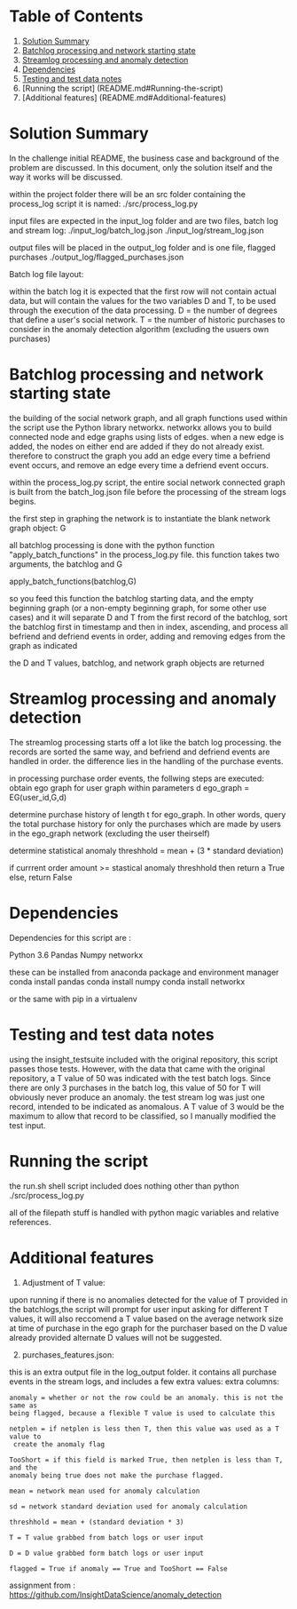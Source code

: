 # Table of Contents
1. [Solution Summary](README.md#solution-summary)
2. [Batchlog processing and network starting state](README.md#Batchlog-processing-and-network-starting-state)
3. [Streamlog processing and anomaly detection](README.md#Streamlog-processing-and-anomaly-detection)
4. [Dependencies](README.md#Dependencies)
5. [Testing and test data notes](README.md#Testing-and-test-data-notes)
6. [Running the script] (README.md#Running-the-script)
7. [Additional features] (README.md#Additional-features)

# Solution Summary

In the challenge initial README, the business case and background of the 
problem are discussed. In this document, only the solution itself and the way it
works will be discussed.

within the project folder there will be an src folder containing the process_log 
script
it is named:
    ./src/process_log.py
    
input files are expected in the input_log folder and are two files, batch log
 and stream log: 
    ./input_log/batch_log.json
    ./input_log/stream_log.json
    
output files will be placed in the output_log folder and is one file, flagged purchases
    ./output_log/flagged_purchases.json
    
Batch log file layout: 

within the batch log it is expected that the first row will not contain actual 
data, but will contain the values for the two variables D and T, to be used 
through the execution of the data processing. 
 D = the number of degrees that define a user's social network. 
 T = the number of historic purchases to consider in the anomaly detection 
     algorithm (excluding the usuers own purchases)


# Batchlog processing and network starting state 



the building of the social network graph, and all graph functions used within 
the script use the Python library networkx. networkx allows you to build connected
node and edge graphs using lists of edges. when a new edge is added, the nodes on
either end are added if they do not already exist. therefore to construct the graph
you add an edge every time a befriend event occurs, and remove an edge every time
a defriend event occurs. 

within the process_log.py script, the entire social network connected graph is
built from the batch_log.json file before the processing of the stream logs begins.

the first step in graphing the network is to instantiate the blank network graph
object: G

all batchlog processing is done with the python function "apply_batch_functions"
in the process_log.py file. this function takes two arguments, the batchlog and G
 
apply_batch_functions(batchlog,G)
 
so you feed this function the batchlog starting data, and the empty beginning graph
(or a non-empty beginning graph, for some other use cases) and it will separate
D and T from the first record of the batchlog, sort the batchlog first in timestamp
and then in index, ascending, and process all befriend and defriend events in order,
adding and removing edges from the graph as indicated

the D and T values, batchlog,  and network graph objects are returned

# Streamlog processing and anomaly detection


The streamlog processing starts off a lot like the batch log processing. 
the records are sorted the same way, and befriend and defriend events are handled in order.
the difference lies in the handling of the purchase events. 

in processing purchase order events, the follwing steps are executed:
    obtain ego graph for user graph within parameters d ego_graph = EG(user_id,G,d)

determine purchase history of length t for ego_graph. In other words, query the 
total purchase history for only the purchases which are made by users in the 
ego_graph network (excluding the user theirself)
        
determine statistical anomaly threshhold = mean + (3 * standard deviation)

if currrent order amount >= stastical anomaly threshhold then return a True 
else, return False

# Dependencies

Dependencies for this script are :
    
Python 3.6
Pandas
Numpy
networkx

these can be installed from anaconda package and environment manager 
conda install pandas
conda install numpy
conda install networkx

or the same with pip in a virtualenv

# Testing and test data notes

using the insight_testsuite included with the original repository, this script
passes those tests. However, with the data that came with the original repository,
a T value of 50 was indicated with the test batch logs. Since there are only 3 
purchases in the batch log, this value of 50 for T will obviously never produce 
an anomaly. the test stream log was just one record, intended to be indicated 
as anomalous. A T value of 3 would be the maximum to allow that record to be 
classified, so I manually modified the test input. 

# Running the script

the run.sh shell script included does nothing other than 
python ./src/process_log.py

all of the filepath stuff is handled with python magic variables and relative references.


# Additional features


1. Adjustment of T value:

upon running if there is no anomalies detected for the value of T provided in
 the batchlogs,the script will prompt for user input asking for different T 
 values, it will also reccomend a T value based on the average network size at 
 time of purchase in the ego graph for the purchaser based on the D value 
 already provided alternate D values will not be suggested.

2. purchases_features.json:

this is an extra output file in the log_output folder. it contains all purchase 
events in the stream logs, and includes a few extra values:
extra columns:

    anomaly = whether or not the row could be an anomaly. this is not the same as
    being flagged, because a flexible T value is used to calculate this
    
    netplen = if netplen is less then T, then this value was used as a T value to 
     create the anomaly flag
 
    TooShort = if this field is marked True, then netplen is less than T, and the 
    anomaly being true does not make the purchase flagged.
    
    mean = network mean used for anomaly calculation

    sd = network standard deviation used for anomaly calculation

    threshhold = mean + (standard deviation * 3)

    T = T value grabbed from batch logs or user input

    D = D value grabbed form batch logs or user input

    flagged = True if anomaly == True and TooShort == False 



assignment from :
https://github.com/InsightDataScience/anomaly_detection
